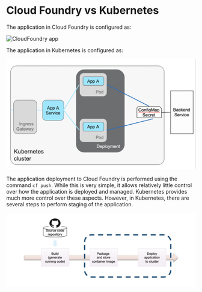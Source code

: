 # Cloud Foundry vs Kubernetes

The application in Cloud Foundry is configured as: 

![CloudFoundry app](images/cf.PNG)

The application in Kubernetes is configured as:

![Kubernetes app](images/kube.PNG)

The application deployment to Cloud Foundry is performed using the command `cf push`. While this is very simple, it allows relatively little control over how the application is deployed and managed. Kubernetes provides much more control over these aspects. However, in Kubernetes, there are several steps to perform staging of the application. 

![App Staging](images/staging.PNG)
